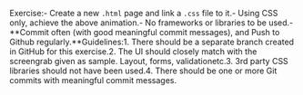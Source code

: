 Exercise:-  Create a new `.html` page and link a `.css` file to it.- Using CSS only, achieve the above animation.-  No frameworks or libraries to be used.- **Commit often (with good meaningful commit messages), and Push to Github regularly.**Guidelines:1. There should be a separate branch created in GitHub for this exercise.2. The UI should closely match with the screengrab given as sample. Layout, forms, validationetc.3. 3rd party CSS libraries should not have been used.4. There should be one or more Git commits with meaningful commit messages.
